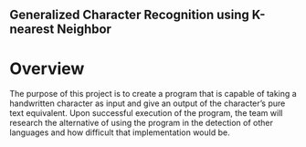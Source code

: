 ## Generalized Character Recognition using K-nearest Neighbor

# Overview
The purpose of this project is to create a program that is capable of taking a handwritten character as
input and give an output of the character’s pure text equivalent. Upon successful execution of the
program, the team will research the alternative of using the program in the detection of other
languages and how difficult that implementation would be.
